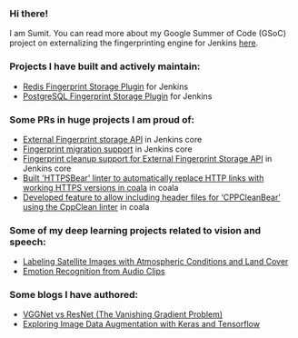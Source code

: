 ### Hi there!

I am Sumit. You can read more about my Google Summer of Code (GSoC) project on externalizing the fingerprinting engine for Jenkins [here](https://www.jenkins.io/projects/gsoc/2020/projects/external-fingerprint-storage/).

### Projects I have built and actively maintain:
- [Redis Fingerprint Storage Plugin](https://github.com/jenkinsci/redis-fingerprint-storage-plugin) for Jenkins
- [PostgreSQL Fingerprint Storage Plugin](https://github.com/jenkinsci/postgresql-fingerprint-storage-plugin) for Jenkins

### Some PRs in huge projects I am proud of:
- [External Fingerprint storage API](https://github.com/jenkinsci/jenkins/pull/4731) in Jenkins core
- [Fingerprint migration support](https://github.com/jenkinsci/jenkins/pull/4825) in Jenkins core
- [Fingerprint cleanup support for External Fingerprint Storage API](https://github.com/jenkinsci/jenkins/pull/4817) in Jenkins core
- [Built 'HTTPSBear' linter to automatically replace HTTP links with working HTTPS versions in coala](https://github.com/coala/coala-bears/pull/2063/files) in coala
- [Developed feature to allow including header files for ‘CPPCleanBear’ using the CppClean linter](https://github.com/coala/coala-bears/pull/2037/files) in coala

### Some of my deep learning projects related to vision and speech:
- [Labeling Satellite Images with Atmospheric Conditions and Land Cover](https://github.com/stellargo/Deep-Learning-Projects/blob/master/AN%20IMAGE%20SEGMENTATION%20PROBLEM/ImageSegmentationProblem.ipynb)
- [Emotion Recognition from Audio Clips](https://github.com/stellargo/Deep-Learning-Projects/blob/master/SPEECH%20EMOTION%20PROBLEM/SpeechEmotion.ipynb)

### Some blogs I have authored:
- [VGGNet vs ResNet (The Vanishing Gradient Problem)](https://towardsdatascience.com/vggnet-vs-resnet-924e9573ca5c)
- [Exploring Image Data Augmentation with Keras and Tensorflow](https://towardsdatascience.com/exploring-image-data-augmentation-with-keras-and-tensorflow-a8162d89b844)

<!--
**stellargo/stellargo** is a ✨ _special_ ✨ repository because its `README.md` (this file) appears on your GitHub profile.

Here are some ideas to get you started:

- 🔭 I’m currently working on ...
- 🌱 I’m currently learning ...
- 👯 I’m looking to collaborate on ...
- 🤔 I’m looking for help with ...
- 💬 Ask me about ...
- 📫 How to reach me: ...
- 😄 Pronouns: ...
- ⚡ Fun fact: ...
-->
